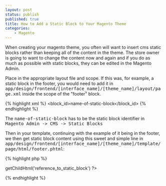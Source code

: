 ```yaml
---
layout: post
status: publish
published: true
title: How to Add a Static Block to Your Magento Theme
categories:
    - Magento
---
```

When creating your magento theme, you often will want to insert cms static blocks rather than keeping all of the content in the theme.  The store owner is going to want to change the content now and again and if you do as much as possible with static blocks, they can be edited in the Magento Admin.

Place in the appropriate layout file and scope.  If this was, for example, a static block in the footer, you would need to add it in <tt>app/design/frontend/[interface_name]/[theme_name]/layout/page.xml</tt> inside the scope of the "footer" block.

{% highlight xml %}
<block type="cms/block" name="reference_to_static_block">
    <action method="setBlockId"><block_id>name-of-static-block</block_id></action>
</block>
{% endhighlight %}

The <tt>name-of-static-block</tt> has to be the static block identifier in <tt>Magento Admin -> CMS -> Static Blocks</tt>

Then in your template, continuing with the example of it being in the footer, we then get static block content using this sweet and simple line in <tt>app/design/frontend/[interface_name]/[theme_name]/template/page/html/footer.phtml</tt>:

{% highlight php %}
<?php echo $this->getChildHtml('reference_to_static_block') ?>
{% endhighlight %}

